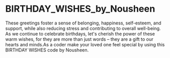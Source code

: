 # BIRTHDAY_WISHES_by_Nousheen
These greetings foster a sense of belonging, happiness, self-esteem, and support, while also reducing stress and contributing to overall well-being. As we continue to celebrate birthdays, let's cherish the power of these warm wishes, for they are more than just words – they are a gift to our hearts and minds.As a coder make your loved one feel special by using this BIRTHDAY WISHES code by Nousheen.
